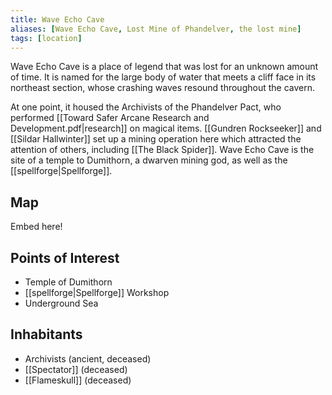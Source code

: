 ```yaml
---
title: Wave Echo Cave
aliases: [Wave Echo Cave, Lost Mine of Phandelver, the lost mine]
tags: [location]
---
```

Wave Echo Cave is a place of legend that was lost for an unknown amount of time. It is named for the large body of water that meets a cliff face in its northeast section, whose crashing waves resound throughout the cavern.

At one point, it housed the Archivists of the Phandelver Pact, who performed [[Toward Safer Arcane Research and Development.pdf|research]] on magical items. [[Gundren Rockseeker]] and [[Sildar Hallwinter]] set up a mining operation here which attracted the attention of others, including [[The Black Spider]]. Wave Echo Cave is the site of a temple to Dumithorn, a dwarven mining god, as well as the [[spellforge|Spellforge]].

## Map
Embed here!

## Points of Interest
- Temple of Dumithorn
- [[spellforge|Spellforge]] Workshop
- Underground Sea

## Inhabitants
- Archivists (ancient, deceased)
- [[Spectator]] (deceased)
- [[Flameskull]] (deceased)